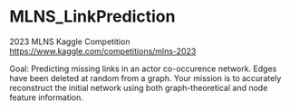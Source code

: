 # MLNS_LinkPrediction

2023 MLNS Kaggle Competition https://www.kaggle.com/competitions/mlns-2023

Goal: Predicting missing links in an actor co-occurence network. Edges have been deleted at random from a graph. Your mission is to accurately reconstruct the initial network using both graph-theoretical and node feature information.